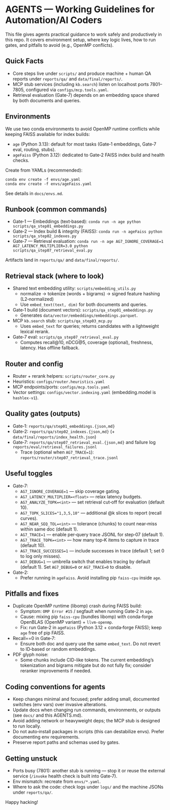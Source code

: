 # AGENTS — Working Guidelines for Automation/AI Coders

This file gives agents practical guidance to work safely and productively in this repo. It covers environment setup, where key logic lives, how to run gates, and pitfalls to avoid (e.g., OpenMP conflicts).

## Quick Facts
- Core steps live under `scripts/` and produce machine + human QA reports under `reports/qa/` and `data/final/reports/`.
- MCP stub services (including `kb.search`) listen on localhost ports 7801–7805, configured via `configs/mcp.tools.yaml`.
- Retrieval evaluation (Gate‑7) depends on an embedding space shared by both documents and queries.

## Environments
We use two conda environments to avoid OpenMP runtime conflicts while keeping FAISS available for index builds:

- `age` (Python 3.13): default for most tasks (Gate‑1 embeddings, Gate‑7 eval, routing, stubs).
- `ageFaiss` (Python 3.12): dedicated to Gate‑2 FAISS index build and health checks.

Create from YAMLs (recommended):
```
conda env create -f envs/age.yaml
conda env create -f envs/ageFaiss.yaml
```
See details in `docs/envs.md`.

## Runbook (common commands)
- Gate‑1 — Embeddings (text‑based):
  `conda run -n age python scripts/qa_step01_embeddings.py`
- Gate‑2 — Index build & integrity (FAISS):
  `conda run -n ageFaiss python scripts/qa_step02_indexes.py`
- Gate‑7 — Retrieval evaluation:
  `conda run -n age AG7_IGNORE_COVERAGE=1 AG7_LATENCY_MULTIPLIER=3.0 python scripts/qa_step07_retrieval_eval.py`

Artifacts land in `reports/qa/` and `data/final/reports/`.

## Retrieval stack (where to look)
- Shared text embedding utility: `scripts/embedding_utils.py`
  - normalize → tokenize (words + bigrams) → signed feature hashing (L2‑normalized)
  - Use `embed_text(text, dim)` for both documents and queries.
- Gate‑1 build (document vectors): `scripts/qa_step01_embeddings.py`
  - Generates `data/vector/embeddings/embeddings.parquet`.
- MCP `kb.search` stub: `scripts/qa_step03_mcp.py`
  - Uses `embed_text` for queries; returns candidates with a lightweight lexical rerank.
- Gate‑7 eval: `scripts/qa_step07_retrieval_eval.py`
  - Computes recall@10, nDCG@5, coverage (optional), freshness, latency. Has offline fallback.

## Router and config
- Router + rerank helpers: `scripts/router_core.py`
- Heuristics: `configs/router.heuristics.yaml`
- MCP endpoints/ports: `configs/mcp.tools.yaml`
- Vector settings: `configs/vector.indexing.yaml` (embedding.model is `hashlex-v1`).

## Quality gates (outputs)
- Gate‑1: `reports/qa/step01_embeddings.{json,md}`
- Gate‑2: `reports/qa/step02_indexes.{json,md}` (+ `data/final/reports/index_health.json`)
- Gate‑7: `reports/qa/step07_retrieval_eval.{json,md}` and failure log `reports/eval/retrieval_failures.jsonl`
  - Trace (optional when `AG7_TRACE=1`): `reports/router/step07_retrieval_trace.jsonl`

## Useful toggles
- Gate‑7:
  - `AG7_IGNORE_COVERAGE=1` — skip coverage gating.
  - `AG7_LATENCY_MULTIPLIER=<float>` — relax latency budgets.
  - `AG7_ANALYZE_TOPK=<int>` — set retrieval cut‑off for evaluation (default 10).
  - `AG7_TOPK_SLICES="1,3,5,10"` — additional @k slices to report (recall curves).
  - `AG7_NEAR_SEQ_TOL=<int>` — tolerance (chunks) to count near‑miss within same doc (default 1).
  - `AG7_TRACE=1` — enable per‑query trace JSONL for step‑07 (default 1).
  - `AG7_TRACE_TOPK=<int>` — how many top‑K items to capture in trace (default 10).
  - `AG7_TRACE_SUCCESSES=1` — include successes in trace (default 1; set 0 to log only misses).
  - `AG7_DEBUG=1` — umbrella switch that enables tracing by default (default 1). Set `AG7_DEBUG=0` or `AG7_TRACE=0` to disable.
- Gate‑2:
  - Prefer running in `ageFaiss`. Avoid installing pip `faiss-cpu` inside `age`.

## Pitfalls and fixes
- Duplicate OpenMP runtime (libomp) crash during FAISS build:
  - Symptom: `OMP Error #15` / segfault when running Gate‑2 in `age`.
  - Cause: mixing pip `faiss-cpu` (bundles libomp) with conda‑forge OpenBLAS (OpenMP variant) + `llvm-openmp`.
  - Fix: run Gate‑2 in `ageFaiss` (Python 3.12 + conda‑forge FAISS); keep `age` free of pip FAISS.
- Recall==0 in Gate‑7:
  - Ensure both doc and query use the same `embed_text`. Do not revert to ID‑based or random embeddings.
- PDF glyph noise:
  - Some chunks include CID-like tokens. The current embedding’s tokenization and bigrams mitigate but do not fully fix; consider reranker improvements if needed.

## Coding conventions for agents
- Keep changes minimal and focused; prefer adding small, documented switches (env vars) over invasive alterations.
- Update docs when changing run commands, environments, or outputs (see `docs/` and this AGENTS.md).
- Avoid adding network or heavyweight deps; the MCP stub is designed to run locally.
- Do not auto‑install packages in scripts (this can destabilize envs). Prefer documenting env requirements.
- Preserve report paths and schemas used by gates.

## Getting unstuck
- Ports busy (7801): another stub is running — stop it or reuse the external service (`/invoke` health check is built into Gate‑7).
- Env mismatch: recreate from `envs/*.yaml`.
- Where to ask the code: check logs under `logs/` and the machine JSONs under `reports/qa/`.

Happy hacking!
